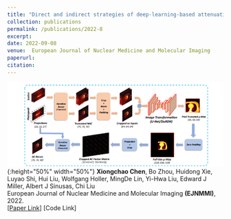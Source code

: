 ```yaml
---
title: "Direct and indirect strategies of deep-learning-based attenuation correction for general purpose and dedicated cardiac SPECT"
collection: publications
permalink: /publications/2022-8
excerpt: 
date: 2022-09-08
venue:  European Journal of Nuclear Medicine and Molecular Imaging
paperurl:  
citation: 
---
```

![](../figures/2022-EJNMMI-Chen.png){:height="50%" width="50%"}
**Xiongchao Chen**, Bo Zhou, Huidong Xie, Luyao Shi, Hui Liu, Wolfgang Holler, MingDe Lin, Yi-Hwa Liu, Edward J Miller, Albert J Sinusas, Chi Liu  
European Journal of Nuclear Medicine and Molecular Imaging **(EJNMMI)**, 2022.  
[[Paper Link](https://link.springer.com/article/10.1007/s00259-022-05718-8)]
[Code Link]  

